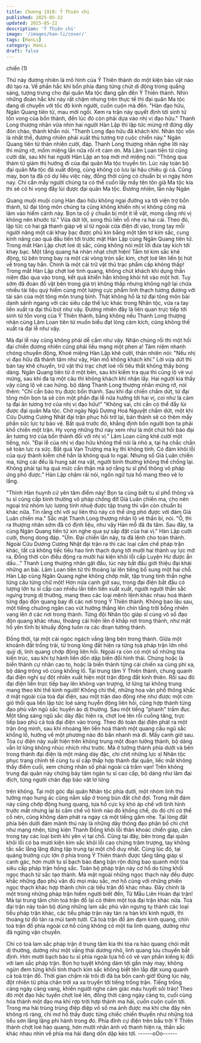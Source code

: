 ```yaml
---
title: Chương 1910: Ỷ Thiên chi
published: 2025-05-22
updated: 2025-05-22
description: 'Ỷ Thiên chi'
image: '/images/han-li/cover/'
tags: [HanLi]
category: HanLi
draft: false
---
```


chiến (1)

Thứ này đương nhiên là mô hình của Ỷ Thiên thành do một kiện
bảo vật nào đó tạo ra.
Về phần hắc khí bốn phía đang từng chút di động trong quầng
sáng, tượng trưng cho đại quân Ma tộc đang gần đến Ỷ Thiên
thành. Nhìn những đoàn hắc khí này rất chậm nhưng trên thực tế
thì đại quân Ma tộc đang di chuyển với tốc độ kinh người, cuồn
cuộn mà đến.
"Hàn đạo hữu, Ngân Quang tiên tử, mau mời ngồi. Xem ra trận
này quyết định tới sinh tử tồn vong của bổn thành, đến lúc đó còn
phải dựa vào nhị vị đạo hữu."
Thanh Long thượng nhân vừa nhìn hai người Hàn Lập thì lập tức
mừng rỡ đứng dậy đón chào, thành khẩn nói.
"Thanh Long đạo hữu đã khách khí. Nhân tộc vốn là nhất thể,
đương nhiên phải xuất thủ tương trợ cuộc chiến này."
Ngân Quang tiên tử thàn nhiên cười, đáp.
Thanh Long thượng nhân nghe lời này thì mừng rỡ, mồm miệng
lần nữa rối rít cảm ơn. Mà Lâm Loan tiên tử cũng cười dài, sau
khi hai người Hàn Lập an toạ mới mở miệng nói:
"Thông qua thám tử giám thị hướng đi của đại quân Ma tộc truyền
tin. Lúc này toàn bộ đại quân Ma tộc đã xuất động, cũng không có
lưu lại hậu chiêu gì cả. Cũng may, bọn ta đã có dự liệu việc này,
đồng thời cũng có chuẩn bị vì ngày hôm nay. Chỉ cần mấy người
chúng ta có thể cuốn lấy mấy tên tôn giả Ma tộc kia thì sẽ có hi
vọng đẩy lùi được đại quân Ma tộc. Đương nhiên, lần này Ngân

Quang muội muội cùng Hàn đạo hữu không ngại đường xa tới
viện trợ bổn thành, tứ đại tông môn chúng ta cũng không khiến
nhị vị không công mà lâm vào hiểm cảnh này. Bọn ta cố ý chuẩn
bị một ít lễ vật, mong rằng nhị vị không nên khước từ."
Vừa dứt lời, song thủ liền vỗ nhẹ ra hai cái.
Theo đó, lập tức có hai gã thanh giáp vệ sĩ từ ngoài cửa điện đi
vào, trong tay mỗi người nâng một cái khay bạc được phủ kín
bằng một tấm tơ kim sắc, cung kính nâng cao quá đầu tiến tới
trước mặt Hàn Lập cùng Ngân Quang tiên tử.
Trong mắt Hàn Lập chợt loé dị sắc, cũng không nói một lời đưa
tay kích tới khay bạc.
Một tầng quang hà nhàn nhạt chợt hiện!
Tấm tơ kim sắc khẽ động, từ bên trong bay ra một cái vòng tròn
sắc kim, chợt loé lên liền bị hút về trong tay hắn.
Chính là một cái trữ vật thủ trạc phẩm cấp không thấp!
Trong mắt Hàn Lập chợt loé tinh quang, không chút khách khí
dụng thần niệm đảo qua vào trong, kết quả khiến hắn không khỏi
hít vào một hơi.
Tuy sớm đã đoán đồ vật bên trong giá trị không thấp nhưng
không ngờ lại chứa nhiều tài liệu quý hiếm cùng một lượng cực
phẩm linh thạch tương đương với tài sản của một tông môn trung
bình.
Thật không hổ là tứ đại tông môn bài danh sánh ngang với các
siêu cấp thế lực khác trong Nhân tộc, vừa ra tay liền xuất ra đại
thủ bút như vậy.
Đương nhiên đây là liên quan trực tiếp tới sinh tử tồn vong của Ỷ
Thiên thành, bằng không nếu Thanh Long thượng nhân cùng Lâm
Loan tiên tử muốn biểu đạt lòng cảm kích, cũng không thể xuất ra
đại lễ như vậy.

Mà đại lễ này cũng không phải dễ cầm như vậy. Nhận chúng rồi
thì một hồi đại chiến đương nhiên cũng phải liều mạng một phen
a!
Tâm niệm nhanh chóng chuyển động, Khoé miệng Hàn Lập khẽ
cười, thản nhiên nói:
"Nếu nhị vị đạo hữu đã thành tâm như vậy, Hàn mỗ không khách
khí."
Lời vừa dứt thì bàn tay khẽ chuyển, trữ vật thủ trạc chợt loé rồi
tiêu thất không thấy bóng dáng.
Ngân Quang tiên tử ở một bên, sau khi kiểm tra qua thì cũng lộ vẻ
vui mừng, sau khi đa tạ một câu thì không khách khí nhận lấy.
Hai người kia thấy vậy cũng lộ vẻ cao hứng. bộ dáng Thanh Long
thượng nhân mừng rỡ, nói thêm:
"Chỉ cần bảo trụ được bổn thành. Sau khi đại chiến chấm dứt, tứ
đại tông môn bọn ta sẽ còn một phần đại lễ nữa hướng tới hai vị,
coi như là cảm tạ đại ân tương trợ của nhị vị đạo hữu!"
"Không sai, chỉ cần có thể đẩy lùi được đại quân Ma tộc. Chờ
ngày Ngũ Dương Hoá Nguyệt chấm dứt, một khi Cửu Dương
Cương Nhật đại trận phục hồi trở lại, bản thành sẽ có thêm mấy
phần sức lực tự bảo vệ. Bất quá trước đó, khẳng định bốn người
bọn ta phải khổ chiến một trận. Hy vọng những thứ này xem như
là một chút hồi báo đại ân tương trợ của bổn thành đối với nhị vị."
Lâm Loan cũng khẽ cười một tiếng, nói.
"Đại lễ của nhị vị đạo hữu không thể nói là nhỏ a, tại hạ chắc chắn
sẽ toàn lực ra sức. Bất quá Vạn Trượng ma kỵ thì không tính. Có
đám khôi lỗi của quý thành kiềm chế hẳn là không quá lo ngại.
Nhưng số Già Luân chiến ma, từng cái đều là hung sát ma vật,
người bình thường không thể chống lại. Không phải tại hạ quá
mức cẩn thận mà sợ rằng tu sĩ phổ thông vô pháp ứng phó được."
Hàn Lập chậm rãi nói, ngôn ngữ tựa hồ mang theo vẻ lo lắng.

"Thỉnh Hàn huynh cứ yên tâm điểm này! Bọn ta cũng biết tu sĩ
phổ thông và tu sĩ cùng cấp bình thường vô pháp chống đỡ Già
Luân chiến ma, cho nên ngoại trừ nhóm lực lượng tinh nhuệ được
tập trung thì vẫn còn chuẩn bị khác nữa. Tin rằng chỉ với sự liên
thủ này có thể ứng phó được với đám Già Luân chiến ma."
Sắc mặt Thanh Long thượng nhân lộ vẻ thần bí, nói.
"Ồ, thì ra thượng nhân sớm đã có định liệu, như vậy Hàn mỗ đã
đa tâm. Sau đây, ta cùng Ngân Quang tiên tử xin nghe qua sự sắp
đặt của hai vị."
Hàn Lập cười cười, thong dong đáp.
"Ừm. Đại chiến lần này, ta đã lệnh cho toàn thành. Ngoài Cửu
Dương Cương Nhật đại trận ra thì các loại cấm chế pháp trận
khác, tất cả không tiếc tiêu hao linh thạch dụng tới mười hai thành
uy lực mở ra. Đồng thời còn điều động ra mười hai kiện khôi lỗi
cấp Luyện Hư được ẩn dấu..."
Thanh Long thượng nhân gật đầu, lúc này bắt đầu giới thiệu đại
khái những an bài.
Lâm Loan tiên tử thi thoảng lại lên tiếng bổ sung một hai chỗ.
Hàn Lập cùng Ngân Quang nghe không chớp mắt, tập trung tinh
thần nghe từng câu từng chữ một!
Hơn nửa canh giờ sau, trong đại điện bắt đầu có lượng lớn tu sĩ
cấp cao nhiều lần tiến tiến xuất xuất, người người thần sắc ngưng
trọng dị thường, mang theo các loại mệnh lệnh khác nhau hoá
thành từng đạo độn quang bay đi các nơi trong Ỷ Thiên thành.
Không bao lâu sau, một tiếng chuông ngân cao vút hướng thẳng
lên chín tầng trời bỗng nhiên vang lên ở các nơi trong thành.
Từng đội Nhân tộc giáp sĩ cùng vô số đạo độn quang khác nhau,
thoáng cái hiện lên ở khắp nơi trong thành, như mặt hồ yên tĩnh
bị khuấy động tuôn ra các đoạn tường thành.

Đồng thời, tại một cái ngóc ngách vắng lặng bên trong thành.
Giữa một khoảnh đất trống trải, từ trong lòng đất hiện ra từng toà
pháp trận lớn nhỏ quỷ dị, linh quang chớp động liên hồi.
Ngoài ra còn có một số những tòa kiến trúc, sau khi tự hành liền
dồn dập biến đổi hình thái.
Chúng hoặc là biến thành cự nhân cao to, hoặc là biến thành
từng cái chiến xa cùng phi xa, bộ dáng trông vô cùng khổng lồ.
Tại trung tâm Ỷ Thiên thành, chung quanh đại điện nghị sự đột
nhiên xuất hiện một trận động đất kinh thiên. Rồi sau đó đại điện
liền trực tiếp bay lên không vạn trượng, lơ lửng tại không trung
mang theo khí thế kinh người!
Không chỉ thế, những hoa văn phổ thông khắc ở mặt ngoài của
toà đại điện, sau một trận dao động nhẹ như được một cơn gió
thổi qua liền lập tức loé sáng huyễn động liên hồi, cũng hợp thành
từng đạo phù văn ngũ sắc huyền ảo dị thường.
Sau một tiếng "phanh" trầm đục. Một tầng sáng ngũ sắc dày đặc
hiện ra, chợt loé lên rồi cuồng tăng, trực tiếp bao phủ cả toà đại
điện vào trong.
Theo đó toàn đại điện phát ra một trận ông minh, sau khi nhoáng
lên liền hoá thành một quang cầu ngũ sắc khổng lồ, hướng về
một phương nào đó bắn nhanh mà đi.
Mấy canh giờ sau. Tòa cự điện này xuất hiện trên không trung
một đoạn tường thành, bộ dáng vẫn lơ lửng không nhúc nhích
như trước.
Mà ở tường thành phía dưới và bên trong thành đại điện là một
mảng dày đặc, chi chít những lực sĩ Nhân tộc phục trang chỉnh tề
cùng tu sĩ cấp thấp hợp thành đại quân, liếc mắt không thấy điểm
cuối, xem chừng nhân số phải ngoài cả trăm vạn!
Trên không trung đại quân này chừng bảy tám ngàn tu sĩ cao cấp,
bộ dáng như lâm đại địch, từng người chân đạp bảo vật lơ lửng

trên không.
Tại một góc đại quân Nhân tộc phía dưới, một nhóm linh thú
tướng mạo hung ác cũng nằm sấp ở trong bùn đất chờ đợi.
Trong mắt đám này cũng chớp động hung quang, tựa hồ cực kỳ
khó áp chế với tình hình trước mắt nhưng lại bị cấm chế vô hình
nào đó khống chế, do đó chỉ có thể cố nén, cũng không dám phát
ra ngay cả một tiếng gầm nhẹ.
Tại lòng đất phía bên dưới đám mãnh thú này là những dãy thông
đạo phân bố chi chít như mạng nhện, từng kiện Thanh Đồng khôi
lỗi thân khoác chiến giáp, cầm trong tay các loại binh khí yên vị tại
chỗ.
Cũng tại đây, bên trong đại quân khôi lỗi có ba mươi kiện kim sắc
khôi lỗi cao chừng trăm trượng, tay không tấc sắc lẳng lặng đứng
tập trung tại một chỗ duy nhất.
Cùng lúc đó, tại quảng trường cực lớn ở phía trong Ỷ Thiên thành
được tầng tầng giáp sĩ canh gác, hơn mười tu sĩ bạch bào đang
bận rộn đứng bao quanh một tòa siêu cấp pháp trận hồng sắc.
Toàn bộ pháp trận này cơ hồ do từng khối ngọc thạch tử sắc tạo
thành. Mà mặt ngoài những ngọc thạch này đều được khắc
những đạo phù văn đủ mọi màu sắc, mơ hồ cùng với những
phiến ngọc thạch khác hợp thành chín cái tiểu trận đồ khác nhau.
Đây chính là một trong những pháp trận hiếm người biết đến, Tử
Mẫu Liên Hoàn đại trận!
Mà tại trung tâm chín toà trận đồ lại có thêm một toà đại trận khác
nữa. Toà đại trận này toàn bộ dùng những lam sắc phù văn
ngưng tụ thành các loại tiểu pháp trận khác, các tiểu pháp trận
này tản ra hàn khí kinh người, thi thoảng từ đó tản ra mùi tanh
tưởi.
Cả toà trận đồ ảm đạm kinh quang, chín toà trận đồ phía ngoài cơ
hồ cũng không có một tia linh quang, dường như đã ngừng vận
chuyển.

Chỉ có toà lam sắc pháp trận ở trung tâm kia thì tỏa ra hào quang
chói mắt dị thường, dường như một vầng thái dương nhỏ, linh
quang lưu chuyển bất định.
Hơn mười bạch bào tu sĩ phía ngoài tựa hồ có vẻ vạn phần kiêng
kị đối với lam sắc pháp trận. Bọn họ tuyệt không dám tới gần mảy
may, không ngừn đem từng khối tinh thạch kim sắc không biết tên
lắp đặt xung quanh cả toà trận đồ.
Thời gian chậm rãi trôi đi đã ba bốn canh giờ!
Đúng lúc này, đột nhiên từ phía chân trời xa xa truyền tới tiếng
trống trận.
Tiếng trống càng ngày càng vang, khiến người nghe cảm giác
máu huyết sôi trào!
Theo đó một đạo hắc tuyến chợt loé lên, đồng thời càng ngày
càng to, cuối cùng hóa thành một đạo ma khí rợp trời hợp thành
ma hải, cuồn cuộn cuốn tới.
Trong ma hải trùng trùng điệp điệp vô số ma ảnh được ma khí
che đậy nên không rõ ràng, chỉ mơ hồ thấy được từng chiếc chiến
thuyền như những toà tiểu sơn lẳng lặng phi hành trong đó.
Phía đỉnh cự điện trên bầu trời Ỷ Thiên thành chợt loé hào quang,
hơn mười nhân ảnh vô thanh hiện ra, thần sắc khác nhau nhìn về
phía ma hải đang dồn dập kéo tới.
------oOo------
